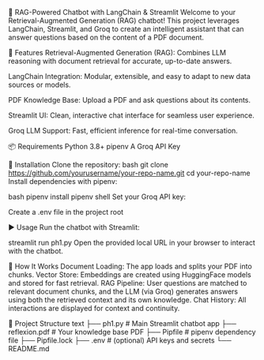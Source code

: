 
🧠 RAG-Powered Chatbot with LangChain & Streamlit
Welcome to your Retrieval-Augmented Generation (RAG) chatbot! This project leverages LangChain, Streamlit, and Groq to create an intelligent assistant that can answer questions based on the content of a PDF document.

🚀 Features
Retrieval-Augmented Generation (RAG): Combines LLM reasoning with document retrieval for accurate, up-to-date answers.

LangChain Integration: Modular, extensible, and easy to adapt to new data sources or models.

PDF Knowledge Base: Upload a PDF and ask questions about its contents.

Streamlit UI: Clean, interactive chat interface for seamless user experience.

Groq LLM Support: Fast, efficient inference for real-time conversation.

📦 Requirements
Python 3.8+
pipenv
A Groq API Key

🔧 Installation
Clone the repository:
bash
git clone https://github.com/yourusername/your-repo-name.git
cd your-repo-name
Install dependencies with pipenv:

bash
pipenv install
pipenv shell
Set your Groq API key:

Create a .env file in the project root

▶️ Usage
Run the chatbot with Streamlit:

streamlit run ph1.py
Open the provided local URL in your browser to interact with the chatbot.

📝 How It Works
Document Loading: The app loads and splits your PDF into chunks.
Vector Store: Embeddings are created using HuggingFace models and stored for fast retrieval.
RAG Pipeline: User questions are matched to relevant document chunks, and the LLM (via Groq) generates answers using both the retrieved context and its own knowledge.
Chat History: All interactions are displayed for context and continuity.

📂 Project Structure
text
├── ph1.py                # Main Streamlit chatbot app
├── reflexion.pdf         # Your knowledge base PDF
├── Pipfile               # pipenv dependency file
├── Pipfile.lock
├── .env                  # (optional) API keys and secrets
└── README.md
